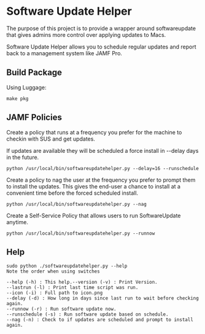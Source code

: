 # Software Update Helper

The purpose of this project is to provide a wrapper 
around softwareupdate that gives admins more control 
over applying updates to Macs.  

Software Update Helper allows you to schedule regular updates 
and report back to a management system like JAMF Pro.

## Build Package
Using Luggage:
```
make pkg
```

## JAMF Policies
Create a policy that runs at a frequency you prefer for the machine to checkin with SUS and get updates.

If updates are available they will be scheduled a force install in --delay days in the future.

```
python /usr/local/bin/softwareupdatehelper.py --delay=16 --runschedule
```

Create a policy to nag the user at the frequency you prefer to prompt them to install the updates.  This gives the 
end-user a chance to install at a convenient time before the forced scheduled install.

```
python /usr/local/bin/softwareupdatehelper.py --nag
```

Create a Self-Service Policy that allows users to run SoftwareUpdate anytime.

```
python /usr/local/bin/softwareupdatehelper.py --runnow
```

## Help
```
sudo python ./softwareupdatehelper.py --help
Note the order when using switches

--help (-h) : This help.--version (-v) : Print Version.
--lastrun (-l) : Print last time script was run.
--icon (-i) : Full path to icon.png
--delay (-d) : How long in days since last run to wait before checking again.
--runnow (-r) : Run software update now.
--runschedule (-s) : Run software update based on schedule.
--nag (-n) : Check to if updates are scheduled and prompt to install again.
```